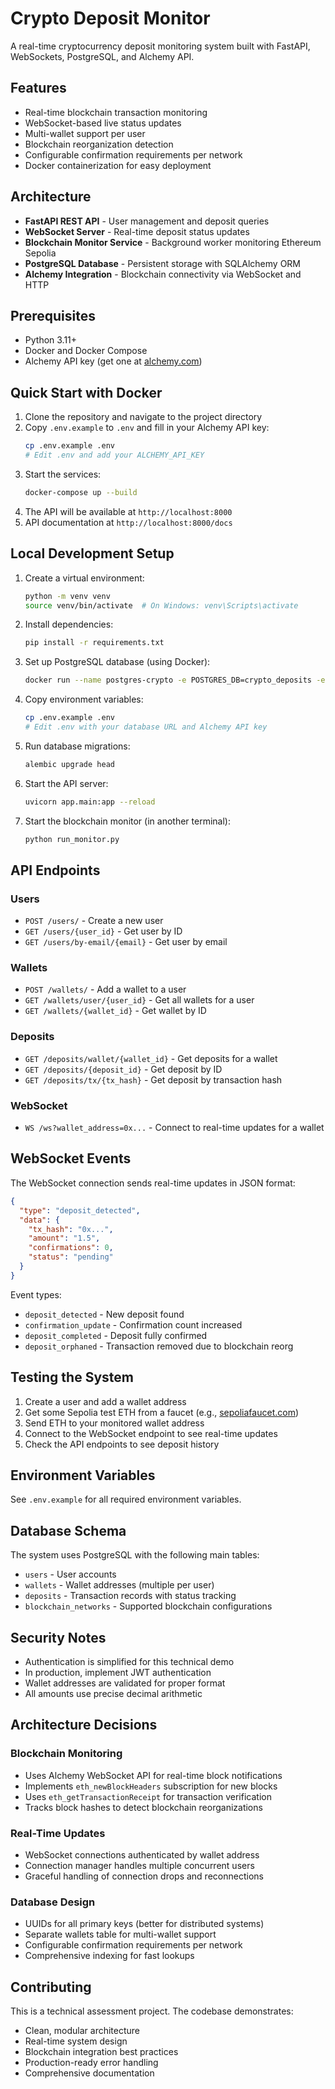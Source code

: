 # Crypto Deposit Monitor

A real-time cryptocurrency deposit monitoring system built with FastAPI, WebSockets, PostgreSQL, and Alchemy API.

## Features

- Real-time blockchain transaction monitoring
- WebSocket-based live status updates
- Multi-wallet support per user
- Blockchain reorganization detection
- Configurable confirmation requirements per network
- Docker containerization for easy deployment

## Architecture

- **FastAPI REST API** - User management and deposit queries
- **WebSocket Server** - Real-time deposit status updates
- **Blockchain Monitor Service** - Background worker monitoring Ethereum Sepolia
- **PostgreSQL Database** - Persistent storage with SQLAlchemy ORM
- **Alchemy Integration** - Blockchain connectivity via WebSocket and HTTP

## Prerequisites

- Python 3.11+
- Docker and Docker Compose
- Alchemy API key (get one at [alchemy.com](https://alchemy.com))

## Quick Start with Docker

1. Clone the repository and navigate to the project directory
2. Copy `.env.example` to `.env` and fill in your Alchemy API key:
   ```bash
   cp .env.example .env
   # Edit .env and add your ALCHEMY_API_KEY
   ```
3. Start the services:
   ```bash
   docker-compose up --build
   ```
4. The API will be available at `http://localhost:8000`
5. API documentation at `http://localhost:8000/docs`

## Local Development Setup

1. Create a virtual environment:
   ```bash
   python -m venv venv
   source venv/bin/activate  # On Windows: venv\Scripts\activate
   ```

2. Install dependencies:
   ```bash
   pip install -r requirements.txt
   ```

3. Set up PostgreSQL database (using Docker):
   ```bash
   docker run --name postgres-crypto -e POSTGRES_DB=crypto_deposits -e POSTGRES_USER=postgres -e POSTGRES_PASSWORD=password -p 5432:5432 -d postgres:17
   ```

4. Copy environment variables:
   ```bash
   cp .env.example .env
   # Edit .env with your database URL and Alchemy API key
   ```

5. Run database migrations:
   ```bash
   alembic upgrade head
   ```

6. Start the API server:
   ```bash
   uvicorn app.main:app --reload
   ```

7. Start the blockchain monitor (in another terminal):
   ```bash
   python run_monitor.py
   ```

## API Endpoints

### Users
- `POST /users/` - Create a new user
- `GET /users/{user_id}` - Get user by ID
- `GET /users/by-email/{email}` - Get user by email

### Wallets
- `POST /wallets/` - Add a wallet to a user
- `GET /wallets/user/{user_id}` - Get all wallets for a user
- `GET /wallets/{wallet_id}` - Get wallet by ID

### Deposits
- `GET /deposits/wallet/{wallet_id}` - Get deposits for a wallet
- `GET /deposits/{deposit_id}` - Get deposit by ID
- `GET /deposits/tx/{tx_hash}` - Get deposit by transaction hash

### WebSocket
- `WS /ws?wallet_address=0x...` - Connect to real-time updates for a wallet

## WebSocket Events

The WebSocket connection sends real-time updates in JSON format:

```json
{
  "type": "deposit_detected",
  "data": {
    "tx_hash": "0x...",
    "amount": "1.5",
    "confirmations": 0,
    "status": "pending"
  }
}
```

Event types:
- `deposit_detected` - New deposit found
- `confirmation_update` - Confirmation count increased
- `deposit_completed` - Deposit fully confirmed
- `deposit_orphaned` - Transaction removed due to blockchain reorg

## Testing the System

1. Create a user and add a wallet address
2. Get some Sepolia test ETH from a faucet (e.g., [sepoliafaucet.com](https://sepoliafaucet.com))
3. Send ETH to your monitored wallet address
4. Connect to the WebSocket endpoint to see real-time updates
5. Check the API endpoints to see deposit history

## Environment Variables

See `.env.example` for all required environment variables.

## Database Schema

The system uses PostgreSQL with the following main tables:
- `users` - User accounts
- `wallets` - Wallet addresses (multiple per user)
- `deposits` - Transaction records with status tracking
- `blockchain_networks` - Supported blockchain configurations

## Security Notes

- Authentication is simplified for this technical demo
- In production, implement JWT authentication
- Wallet addresses are validated for proper format
- All amounts use precise decimal arithmetic

## Architecture Decisions

### Blockchain Monitoring
- Uses Alchemy WebSocket API for real-time block notifications
- Implements `eth_newBlockHeaders` subscription for new blocks
- Uses `eth_getTransactionReceipt` for transaction verification
- Tracks block hashes to detect blockchain reorganizations

### Real-Time Updates
- WebSocket connections authenticated by wallet address
- Connection manager handles multiple concurrent users
- Graceful handling of connection drops and reconnections

### Database Design
- UUIDs for all primary keys (better for distributed systems)
- Separate wallets table for multi-wallet support
- Configurable confirmation requirements per network
- Comprehensive indexing for fast lookups

## Contributing

This is a technical assessment project. The codebase demonstrates:
- Clean, modular architecture
- Real-time system design
- Blockchain integration best practices
- Production-ready error handling
- Comprehensive documentation

